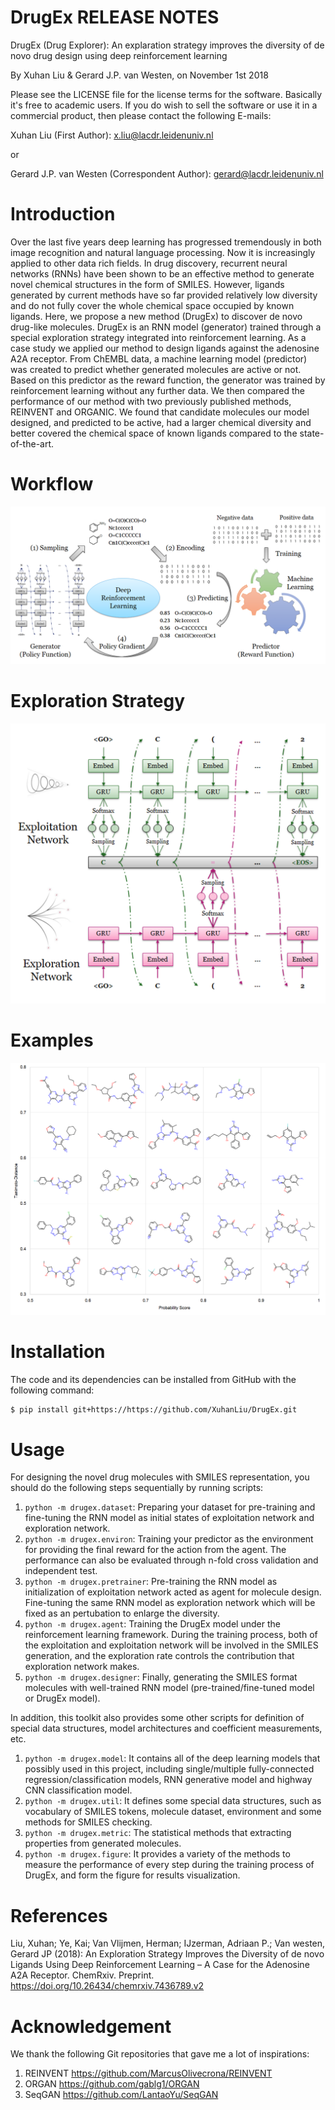 DrugEx RELEASE NOTES
====================

DrugEx (Drug Explorer): An explaration strategy improves the diversity of de novo drug design using deep reinforcement learning

By Xuhan Liu & Gerard J.P. van Westen, on November 1st 2018

Please see the LICENSE file for the license terms for the software. Basically it's free to academic users. If you do wish to sell the software or use it in a commercial product, then please contact the following E-mails:

   Xuhan Liu (First Author): x.liu@lacdr.leidenuniv.nl 

   or

   Gerard J.P. van Westen (Correspondent Author): gerard@lacdr.leidenuniv.nl

Introduction
=============
Over the last five years deep learning has progressed tremendously in both image recognition and natural language processing. Now it is increasingly applied to other data rich fields. In drug discovery, recurrent neural networks (RNNs) have been shown to be an effective method to generate novel chemical structures in the form of SMILES. However, ligands generated by current methods have so far provided relatively low diversity and do not fully cover the whole chemical space occupied by known ligands. Here, we propose a new method (DrugEx) to discover de novo drug-like molecules. DrugEx is an RNN model (generator) trained through a special exploration strategy integrated into reinforcement learning. As a case study we applied our method to design ligands against the adenosine A2A receptor. From ChEMBL data, a machine learning model (predictor) was created to predict whether generated molecules are active or not. Based on this predictor as the reward function, the generator was trained by reinforcement learning without any further data. We then compared the performance of our method with two previously published methods, REINVENT and ORGANIC. We found that candidate molecules our model designed, and predicted to be active, had a larger chemical diversity and better covered the chemical space of known ligands compared to the state-of-the-art.

Workflow
========
![Fig1](figure/Figure_2.png)

Exploration Strategy
====================
![Fig2](figure/Figure_3.png)

Examples
=========
![Fig3](figure/Figure_11.png)

Installation
============
The code and its dependencies can be installed from GitHub with the following command:

```bash
$ pip install git+https://https://github.com/XuhanLiu/DrugEx.git
```

Usage
======
For designing the novel drug molecules with SMILES representation, you should do the following steps sequentially by running scripts:

1. `python -m drugex.dataset`: 
    Preparing your dataset for pre-training and fine-tuning the RNN model as initial states of exploitation 
    network and exploration network.
2. `python -m drugex.environ`:
    Training your predictor as the environment for providing the final reward for the action from the agent. 
    The performance can also be evaluated through n-fold cross validation and independent test. 
3. `python -m drugex.pretrainer`:
    Pre-training the RNN model as initialization of exploitation network acted as agent for molecule design.
    Fine-tuning the same RNN model as exploration network which will be fixed as an pertubation to enlarge the 
    diversity.
4. `python -m drugex.agent`: 
    Training the DrugEx model under the reinforcement learning framework. During the training process, both of 
    the exploitation and exploitation network will be involved in the SMILES generation, and the exploration rate 
    controls the contribution that exploration network makes.
5. `python -m drugex.designer`:
    Finally, generating the SMILES format molecules with well-trained RNN model (pre-trained/fine-tuned model 
    or DrugEx model).
        
In addition, this toolkit also provides some other scripts for definition of special data structures, model architectures and coefficient measurements, etc.

1. `python -m drugex.model`:
    It contains all of the deep learning models that possibly used in this project, including single/multiple 
    fully-connected regression/classification models, RNN generative model and highway CNN classification model.
2. `python -m drugex.util`: 
    It defines some special data structures, such as vocabulary of SMILES tokens, molecule dataset, environment 
    and some methods for SMILES checking. 
3. `python -m drugex.metric`:
    The statistical methods that extracting properties from generated molecules.
4. `python -m drugex.figure`:
    It provides a variety of the methods to measure the performance of every step during the training process of 
    DrugEx, and form the figure for results visualization. 

References
==========
Liu, Xuhan; Ye, Kai; Van Vlijmen, Herman; IJzerman, Adriaan P.; Van westen, Gerard JP (2018): An Exploration Strategy Improves the Diversity of de novo Ligands Using Deep Reinforcement Learning – A Case for the Adenosine A2A Receptor. ChemRxiv. Preprint.
https://doi.org/10.26434/chemrxiv.7436789.v2

Acknowledgement
===============
We thank the following Git repositories that gave me a lot of inspirations:
   
1. REINVENT    https://github.com/MarcusOlivecrona/REINVENT
2. ORGAN       https://github.com/gablg1/ORGAN
3. SeqGAN      https://github.com/LantaoYu/SeqGAN
